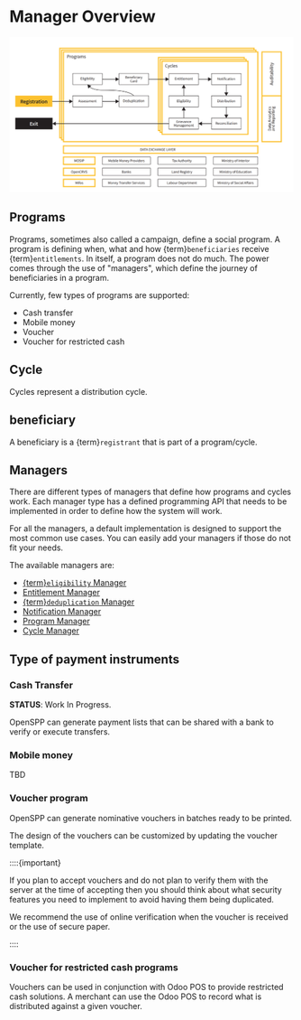 # Manager Overview

![OpenSPP Overview](images/openspp_overview.png)

## Programs

Programs, sometimes also called a campaign, define a social program. A program is defining when, what and how
{term}`beneficiaries` receive {term}`entitlements`. In itself, a program does not do much. The power comes through the use of
"managers", which define the journey of beneficiaries in a program.

Currently, few types of programs are supported:

- Cash transfer
- Mobile money
- Voucher
- Voucher for restricted cash

## Cycle

Cycles represent a distribution cycle.

## beneficiary

A beneficiary is a {term}`registrant` that is part of a program/cycle.

## Managers

There are different types of managers that define how programs and cycles work. Each manager type has a
defined programming API that needs to be implemented in order to define how the system will work.

For all the managers, a default implementation is designed to support the most common use cases. You can
easily add your managers if those do not fit your needs.

The available managers are:

- [{term}`eligibility` Manager](eligibility_manager.rst)
- [Entitlement Manager](entitlement_manager.rst)
- [{term}`deduplication` Manager](deduplication_manager.md)
- [Notification Manager](notification_manager.rst)
- [Program Manager](program_manager.rst)
- [Cycle Manager](cycle_manager.rst)

## Type of payment instruments

### Cash Transfer

**STATUS**: Work In Progress.

OpenSPP can generate payment lists that can be shared with a bank to verify or execute transfers.

### Mobile money

TBD

### Voucher program

OpenSPP can generate nominative vouchers in batches ready to be printed.

The design of the vouchers can be customized by updating the voucher template.

::::{important}

If you plan to accept vouchers and do not plan to verify them with the server at the time of accepting then
you should think about what security features you need to implement to avoid having them being duplicated.

We recommend the use of online verification when the voucher is received or the use of secure paper.

::::

### Voucher for restricted cash programs

Vouchers can be used in conjunction with Odoo POS to provide restricted cash solutions. A merchant can use the
Odoo POS to record what is distributed against a given voucher.
